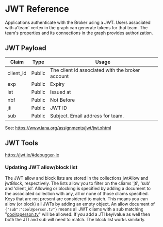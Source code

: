 # JWT Reference

Applications authenticate with the Broker using a JWT. Users associated with a'team' vertex in the graph can generate tokens for that team. The team's properties and its connections in the graph provides authorization.

## JWT Payload

| Claim | Type | Usage |
| ----- | ---- | ----- |
| client_id | Public | The client id associated with the broker account |
| exp | Public | Expiry |
| iat | Public | Issued at |
| nbf | Public | Not Before |
| jti | Public | JWT ID |
| sub | Public | Subject. Email address for team. |

See: https://www.iana.org/assignments/jwt/jwt.xhtml

## JWT Tools

https://jwt.io/#debugger-io

### Updating JWT allow/block list

The JWT allow and block lists are stored in the collections jwtAllow and jwtBlock, respectively. The lists allow you to filter on the cliams 'jti', 'sub' and 'client_id'. Allowing or blocking is specified by adding a document to the associated collection with any, all or none of those cliams specified. Keys that are not present are considered to match. This means you can allow (or block) all JWTs by adding an empty object. An allow document of `{"sub":"cool@person.tv"}` means all JWT cliams with a sub matching "cool@person.tv" will be allowed. If you add a JTI key/value as well then both the JTI and sub will need to match. The block list works similarly.
